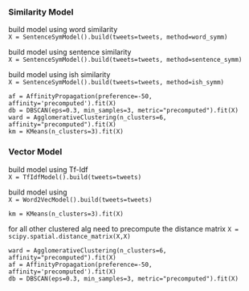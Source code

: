 ### Similarity Model
build model using word similarity<br>
`X = SentenceSymModel().build(tweets=tweets, method=word_symm)`

build model using sentence similarity<br>
`X = SentenceSymModel().build(tweets=tweets, method=sentence_symm)`

build model using ish similarity<br>
`X = SentenceSymModel().build(tweets=tweets, method=ish_symm)`


`af = AffinityPropagation(preference=-50, affinity='precomputed').fit(X)`<br>
`db = DBSCAN(eps=0.3, min_samples=3, metric="precomputed").fit(X)`<br>
`ward = AgglomerativeClustering(n_clusters=6, affinity="precomputed").fit(X)`<br>
`km = KMeans(n_clusters=3).fit(X)`


### Vector Model
build model using Tf-Idf<br>
`X = TfIdfModel().build(tweets=tweets)`

build model using<br>
`X = Word2VecModel().build(tweets=tweets)`

`km = KMeans(n_clusters=3).fit(X)`

for all other clustered alg need to precompute the distance matrix
`X = scipy.spatial.distance_matrix(X,X)`

`ward = AgglomerativeClustering(n_clusters=6, affinity="precomputed").fit(X)`<br>
`af = AffinityPropagation(preference=-50, affinity='precomputed').fit(X)`<br>
`db = DBSCAN(eps=0.3, min_samples=3, metric="precomputed").fit(X)`


